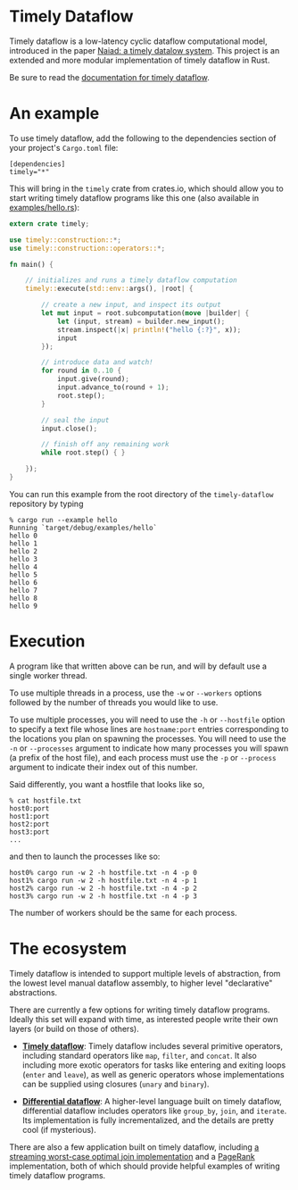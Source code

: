# Timely Dataflow #

Timely dataflow is a low-latency cyclic dataflow computational model, introduced in the paper [Naiad: a timely datalow system](http://research.microsoft.com/pubs/201100/naiad_sosp2013.pdf).
This project is an extended and more modular implementation of timely dataflow in Rust.

Be sure to read the [documentation for timely dataflow](hthp://frankmcsherry.github.io/timely-dataflow).

# An example

To use timely dataflow, add the following to the dependencies section of your project's `Cargo.toml` file:

```
[dependencies]
timely="*"
```

This will bring in the `timely` crate from crates.io, which should allow you to start writing timely dataflow programs like this one (also available in [examples/hello.rs](https://github.com/frankmcsherry/timely-dataflow/blob/master/examples/hello.rs)):

```rust
extern crate timely;

use timely::construction::*;
use timely::construction::operators::*;

fn main() {

    // initializes and runs a timely dataflow computation
    timely::execute(std::env::args(), |root| {

        // create a new input, and inspect its output
        let mut input = root.subcomputation(move |builder| {
            let (input, stream) = builder.new_input();
            stream.inspect(|x| println!("hello {:?}", x));
            input
        });

        // introduce data and watch!
        for round in 0..10 {
            input.give(round);
            input.advance_to(round + 1);
            root.step();
        }

        // seal the input
        input.close();

        // finish off any remaining work
        while root.step() { }

    });
}
```

You can run this example from the root directory of the `timely-dataflow` repository by typing

```
% cargo run --example hello
Running `target/debug/examples/hello`
hello 0
hello 1
hello 2
hello 3
hello 4
hello 5
hello 6
hello 7
hello 8
hello 9
```

# Execution

A program like that written above can be run, and will by default use a single worker thread.

To use multiple threads in a process, use the `-w` or `--workers` options followed by the number of threads you would like to use.

To use multiple processes, you will need to use the `-h` or `--hostfile` option to specify a text file whose lines are `hostname:port` entries corresponding to the locations you plan on spawning the processes. You will need to use the `-n` or `--processes` argument to indicate how many processes you will spawn (a prefix of the host file), and each process must use the `-p` or `--process` argument to indicate their index out of this number.

Said differently, you want a hostfile that looks like so,
```
% cat hostfile.txt
host0:port
host1:port
host2:port
host3:port
...
```
and then to launch the processes like so:
```
host0% cargo run -w 2 -h hostfile.txt -n 4 -p 0
host1% cargo run -w 2 -h hostfile.txt -n 4 -p 1
host2% cargo run -w 2 -h hostfile.txt -n 4 -p 2
host3% cargo run -w 2 -h hostfile.txt -n 4 -p 3
```
The number of workers should be the same for each process.

# The ecosystem

Timely dataflow is intended to support multiple levels of abstraction, from the lowest level manual dataflow assembly, to higher level "declarative" abstractions.

There are currently a few options for writing timely dataflow programs. Ideally this set will expand with time, as interested people write their own layers (or build on those of others).

* [**Timely dataflow**](https://github.com/frankmcsherry/timely-dataflow/tree/master/src/example_shared/operators): Timely dataflow includes several primitive operators, including standard operators like `map`, `filter`, and `concat`. It also including more exotic operators for tasks like entering and exiting loops (`enter` and `leave`), as well as generic operators whose implementations can be supplied using closures (`unary` and `binary`).

* [**Differential dataflow**](https://github.com/frankmcsherry/differential-dataflow): A higher-level language built on timely dataflow, differential dataflow includes operators like `group_by`, `join`, and `iterate`. Its implementation is fully incrementalized, and the details are pretty cool (if mysterious).

There are also a few application built on timely dataflow, including [a streaming worst-case optimal join implementation](https://github.com/frankmcsherry/dataflow_join) and a [PageRank](https://github.com/frankmcsherry/pagerank) implementation, both of which should provide helpful examples of writing timely dataflow programs.

<!--
This project is a flexible implementation of timely dataflow in [Rust](http://www.rust-lang.org). It's main feature is that it takes a new, much more modular approach to coordinating the timely dataflow computation. Naiad threw the entire dataflow graph in a big pile and, with enough restrictions and bits of tape, it all worked.

Our approach here is to organize things a bit more. While a dataflow graph may have operators in it (where computation happens), these operators can be backed by other timely dataflow graphs. There is relatively little information a parent scope needs to have about its children, and by maintaining that abstraction, we make several new things possible:

* subgraphs may use notions of progress other than ''iteration count'' as used in Naiad.
* subgraphs may coordinate among varying sets of workers, allowing tighter coordination when desired.
* subgraphs may be implementated in other languages and on other runtimes.
* subgraph progress is decoupled from the data plane, which may now be backed by other media and implementations.

There are other less-qualitative benefits: for example, the quadratic nature of the reachability relationship is much less painful when used within multiple small scopes as compared to the single flat namespace used by Naiad when the dataflow graph was not as well structured.

It is possible that there will be drawbacks to this design, though so far they have been restricted to having to think harder as part of designing the interface.

## Starting Out ##

After `git clone`-ing the repository, if you have [Rust](http://www.rust-lang.org) installed, you should be able to type `cargo bench`. The examples currently assemble and "run" both a barrier micro-benchmark and an iterative distinct micro-benchmark. The examples don't do anything useful!

On my laptop, eliding some whining about unused methods, it looks like this:
```
% cargo bench
Compiling timely v0.0.4 (file:///Users/mcsherry/Projects/timely-dataflow)
    Running target/release/timely-b7288f7ac38456ba

running 2 tests
test _barrier_bench ... bench:       220 ns/iter (+/- 64)
test _queue_bench   ... bench:      1203 ns/iter (+/- 269)

test result: ok. 0 passed; 0 failed; 0 ignored; 2 measured
```

You can also type `cargo build --release`, which will do a release build of `timely`. At this point, you can type `cargo run --release --bin timely`, and you should get usage information about further parameters, and modes to test out. You'll need the `--bin timely` because the project builds other executables, specifically one in `bin/command.rs` used to demonstrate hooking external processes as timely dataflow vertices.

## Caveats ##

This is a pet project, partly for learning a bit about Rust. While it is meant to be somewhat smarter and more flexible than Naiad as regards progress tracking, there are lots of things it doesn't yet do, and may never do. But, putting it out there in public may get other people thinking about whether and how they might help out, even if just by reading and commenting.

## Concepts ##

The project is presently a progress-tracking system, something like the dataflow equivalent of a scheduler. It manages the collective progress of various timely dataflow vertices and subgraphs, informing each participant as the system progresses to points where participants can be assured they will no longer receive messages bearing certain logical timestamps.

Two of the core concepts in timely dataflow are:

* `Timestamp`:  An element of a partially ordered set, attached to messages to indicate a logical time of sending.
                At any moment some number of messages are unprocessed, and their timestamps indicate unfinished work.

* `Summary`:    A function from `Timestamp` to `Timestamp`, describing the minimal progress a timestamp must make when traveling
                from one location in the timely dataflow graph to another. In control structures like loops, coordinates of
                the timestamps are explicitly advanced to distinguish different loop iterations.

From the set of outstanding timestamps and summaries of paths in the dataflow graph, one can reason about the possible future timestamps a location in the timely dataflow graph might receive. This allows us to deliver notifications of progress to timely dataflow elements who may await this information before acting.

## Scope Interface ##

We structure a timely dataflow graph as a collection of hierarchically nested `Scope`s, each of which has an associated `Timestamp` and `Summary` type, indicating the way in which its inputs and outputs understand progress. While scopes can be simple vertices, they may also contain other nested scopes, whose timestamps and their summaries can extend those of its parent.

The central features of the `Scope` interface involve methods for initialization, and methods for execution.

Initially, a scope must both describe its internal structure (so the parent can reason about messages moving through it) and learn about the external structure connecting its outputs back to its inputs (so that it can reason about how its messages might return to it). At runtime a scope must be able to respond to progress in the external graph (perhaps changes in which timestamps it may see in the future), and communicate any resulting progress it makes (including messages consumed from the external scope, produced for the external scope, and messages as yet unprocessed).

### Initialization ###

Before computation begins a `Scope` must indicate its structure to its parent `Scope`. This includes indicating the number of its inputs and outputs (so that others may connect to it), but also the internal connectivity between these inputs and outputs, as well as any initial internal capabilities to send messages. The internal connectivity is described by a collection of summaries for each input-output pair; we use a collection (technically, an `Antichain<Summary>`) rather than one summary because there may be several paths with incomparable summaries. The initial internal capabilities are explained by a map from `Timestamp` to a count for each output.

A `Scope` also receives information about the surrounding graph (which it can ignore, if it wishes). This information is roughly the dual of the information it supplies to its parent: for each output-input pair there is an `Antichain<Summary>` describing the possible paths from outputs to inputs, and for each input a map from `Timestamp` to a count, indicating initial message capabilities.

### Execution ###

Once initialized, a `Scope` interacts with its parent through a narrow interface. It receives information about the external changes to capabilities on each of its inputs, and it reports to its parent internal changes to the capabilities of its outputs, as well as the numbers of messages it has consumed (on each input) and produced (on each output). The fundamental safety property that a `Scope` must obey is to report any new capabilities no later than it reports consumed messages, and to report produced messages no later than it reports retired capabilities.

```rust
pub trait Scope<T: Timestamp, S: Summary<T>> {
    fn inputs(&self) -> u64;   // number of inputs to the scope
    fn outputs(&self) -> u64;  // number of outputs from the scope

    // returns (input -> output) summaries and initial output message capabilities.
    fn get_internal_summary(&mut self) -> (Vec<Vec<Antichain<S>>>, Vec<CountMap<T>>);

    // receives (output -> input) summaries and initial input messages capabilities.
    fn set_external_summary(&mut self, summaries: Vec<Vec<Antichain<S>>>,
                                       capabilities: &mut [CountMap<T>]) -> ();

    // receives changes in the message capabilities from the external graph.
    fn push_external_progress(&mut self, external: &mut [CountMap<T>]) -> ();

    // provides changes internal to the scope, specifically:
    //      * changes to messages capabilities for each output,
    //      * number of messages consumed on each input,
    //      * number of messages produced on each output.
    // return indicate unreported work still to do in the scope (e.g. IO, printing)
    fn pull_internal_progress(&mut self, internal: &mut [CountMap<T>],
                                         consumed: &mut [CountMap<T>],
                                         produced: &mut [CountMap<T>]) -> bool;
}
```

One non-obivous design (there are several) is that `pull_internal_progress` should indicate what messages were accepted by the scope, rather than have `push_external_progress` assign responsibility. We found the former worked better in Naiad, in that the scheduler did not need to understand the routing of messages; workers simply picked up what they were delivered, and told the scheduler, who eventually concludes that all messages are accounted for.

## A Data-parallel programming layer ##

The `Scope` interface is meant to be the bare-bones of timely dataflow coordination, and it is important to support higher-level abstractions. One example is provided in the `src/example_shared/` directory, where a `Stream<Graph, Data>` type describes a distributed stream of records of type `Data` living in some timely dataflow context indicated by `Graph`. By defining extension traits for the `Stream` type (new methods available to any instance of `Stream`) we can write programs in a more natural, declarative-ish style:

```rust
extern crate timely;
use timely::*;
use timely::example_static::inspect::InspectExt;

fn main() {
    // initialize a new computation root
    let mut computation = GraphRoot::new(ThreadCommunicator);

    let mut input = {

        // allocate and use a scoped subgraph builder
        let mut builder = computation.new_subgraph();
        let (input, stream) = builder.new_input();
        stream.enable(builder)
              .inspect(|x| println!("hello {:?}", x));

        input
    };

    // inject data! advance epochs! see printlns!
    for round in 0..10 {
        input.send_at(round, round..round+1);
        input.advance_to(round + 1);
        computation.step();
    }

    // seal input
    input.close();

    // finish off any remaining work
    while computation.step() { }
}
```

Each set of extension functions acts as a new "language" on the `Stream` types, except that they are fully composable, as the functions all render down to timely dataflow logic.

These higher-level languages should compose, being built out of the same parts. Some examples of extensions to *even higher*-level languages are [differential dataflow](https://github.com/frankmcsherry/differential-dataflow) and a project to perform [relational joins in timely dataflow](https://github.com/frankmcsherry/dataflow_join). -->
